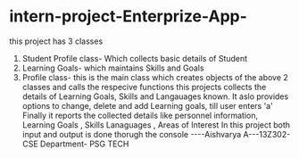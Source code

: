 # intern-project-Enterprize-App-
this project has 3 classes
1. Student Profile class- Which collects basic details of Student
2. Learning Goals- which maintains Skills and Goals
3. Profile class- this is the main class which creates objects of the above 2 classes and calls  the respecive functions
this projects collects the details of Learning Goals, Skills and Langauages known.
It aslo provides options to change, delete and add Learning goals, till user enters 'a'
Finally it reports the collected details like personnel information, Learning Goals , Skills Lanaguages , Areas of Interest
In this project both input and output is done thorugh the console
----Aishvarya A---13Z302-  CSE Department- PSG TECH
